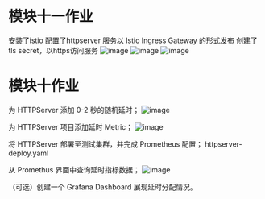 # 模块十一作业
安装了istio
配置了httpserver 服务以 Istio Ingress Gateway 的形式发布
创建了tls secret，以https访问服务
![image](https://user-images.githubusercontent.com/19473836/160321150-7a7c3917-f9e3-416f-846f-cf4c9d9e9cb4.png)
![image](https://user-images.githubusercontent.com/19473836/160321195-04eca6ef-0f07-460a-9eb4-f7e609fbcc28.png)
![image](https://user-images.githubusercontent.com/19473836/160363329-6471fc91-01c4-4702-97a4-cc67082bfeb2.png)


# 模块十作业
为 HTTPServer 添加 0-2 秒的随机延时；
![image](https://user-images.githubusercontent.com/19473836/158147889-95632269-59fc-426c-95e4-fb59760fb79a.png)

为 HTTPServer 项目添加延时 Metric；
![image](https://user-images.githubusercontent.com/19473836/158147991-16653999-f342-47a0-9b0f-b8a0a86ec332.png)

将 HTTPServer 部署至测试集群，并完成 Prometheus 配置；
httpserver-deploy.yaml

从 Promethus 界面中查询延时指标数据；
![image](https://user-images.githubusercontent.com/19473836/158151911-96e46aeb-247b-47f8-ba1f-5c462f2f9b28.png)

（可选）创建一个 Grafana Dashboard 展现延时分配情况。
